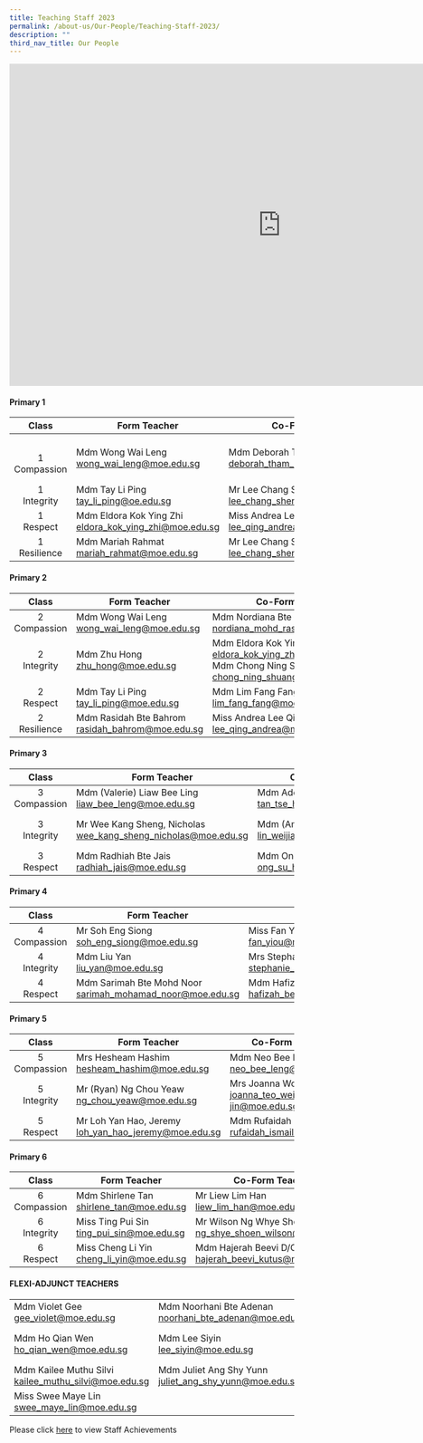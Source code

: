 ```yaml
---
title: Teaching Staff 2023
permalink: /about-us/Our-People/Teaching-Staff-2023/
description: ""
third_nav_title: Our People
---
```

<iframe allowfullscreen="true" height="569" width="960" frameborder="0" src="https://docs.google.com/presentation/d/e/2PACX-1vRWp0S1jsK3BE-OXvwOAUd_44LqfQZ8DVU8gCJoAhUwdqZ5yyJKF4Gh4CipF6I20wjIPzo8GiFQSkgF/embed?start=false&amp;loop=false&amp;delayms=3000"></iframe>

#### **Primary 1**

|Class|Form Teacher|Co-Form Teacher| Co-Form Teacher|
|:--:|--|--|--|
|<br>1 <br>Compassion| Mdm Wong Wai Leng <br> wong_wai_leng@moe.edu.sg | Mdm Deborah Tham Lai Mei<br>deborah_tham_lai_mei@moe.edu.sg|Mdm Noorasmaedah Ahmad<br> noorasmaedah_ahmad@moe.edu.sg <br>Mdm Ho Qian Wen<br>ho_qian_wen@moe.edu.sg |
|1<br>Integrity| Mdm Tay Li Ping<br>tay_li_ping@oe.edu.sg   | Mr Lee Chang Sheng, Jansen<br>lee_chang_sheng_jansen@moe.edu.sg | Mdm Saraswathi D/O Valliappan<br> saraswathi_valliappan@moe.edu.sg |
|1<br>Respect|Mdm Eldora Kok Ying Zhi<br>eldora_kok_ying_zhi@moe.edu.sg | Miss Andrea Lee Qing<br> lee_qing_andrea@moe.edu.sg|Mdm Ong Su Hui<br>ong_su_hui@moe.edu.sg|
|1<br>Resilience |  Mdm Mariah Rahmat<br>mariah_rahmat@moe.edu.sg| Mr Lee Chang Sheng, Jansen<br>lee_chang_sheng_jansen@moe.edu.sg | Mdm Ong Su Hui<br> ong_su_hui@moe.edu.sg|

#### **Primary 2**

|Class|Form Teacher|Co-Form Teacher| Co-Form Teacher|
|:--:|--|--|--|
|2<br>Compassion| Mdm Wong Wai Leng<br>wong_wai_leng@moe.edu.sg|Mdm Nordiana Bte Md Rashid<br>nordiana_mohd_rashid@moe.edu.sg|Miss Lim Hui Khooh<br>lim_hui_khooh@moe.edu.sg |
|2<br>Integrity| Mdm Zhu Hong zhu_hong@moe.edu.sg | Mdm Eldora Kok Ying Zhi<br>eldora_kok_ying_zhi@moe.edu.sg Mdm Chong Ning Shuang, Lynn<br>chong_ning_shuang_lynn@moe.edu.sg | Mdm Lena Chua Siao Yen<br>lena_chua_siao_yen@moe.edu.sg|
|2<br>Respect| Mdm Tay Li Ping<br>tay_li_ping@moe.edu.sg|Mdm Lim Fang Fang<br>lim_fang_fang@moe.edu.sg| Mdm Sri Rahayu Bte Mohd Amin<br>sri_rahayu_mohamed_amin@moe.edu.sg|
|2<br>Resilience| Mdm Rasidah Bte Bahrom<br>rasidah_bahrom@moe.edu.sg | Miss Andrea Lee Qing<br>lee_qing_andrea@moe.edu.sg| Mdm Deborah Tham Lai Mei <br>deborah_tham_lai_mei@moe.edu.sg|

#### **Primary 3**

|Class|Form Teacher|Co-Form Teacher| Co-Form Teacher|
|:--:|--|--|--|
|3<br>Compassion|Mdm (Valerie) Liaw Bee Ling<br>liaw_bee_leng@moe.edu.sg| Mdm Adelene Tan Tse Hui<br>tan_tse_hui_adelene@moe.edu.sg |  |
|3<br>Integrity|Mr Wee Kang Sheng, Nicholas<br>wee_kang_sheng_nicholas@moe.edu.sg | Mdm (Amanda) Lin Weijia <br>lin_weijia@moe.edu.sg |Mdm Raja Nur Rasyidah Bte<br>Raja Kamarul Bahrin <br>raja_nur_rasyidah_raja_kamarul_bahrin@moe.edu.sg |
|3<br>Respect|Mdm Radhiah Bte Jais<br>radhiah_jais@moe.edu.sg |Mdm Ong Su Hui<br>ong_su_hui@moe.edu.sg| Mdm Saraswathi D/O Valiappan <br>saraswathi_valliappan@moe.edu.sg  |

#### **Primary 4**

|Class|Form Teacher|Co-Form Teacher| Co-Form Teacher|
|:--:|--|--|--|
|4<br>Compassion|Mr Soh Eng Siong<br>soh_eng_siong@moe.edu.sg | Miss Fan Yiou<br>fan_yiou@moe.edu.sg| Miss Loh Jun Qin loh_jun_qin@moe.edu.sg|
|4<br>Integrity| Mdm Liu Yan <br>liu_yan@moe.edu.sg| Mrs Stephanie Thoo<br>stephanie_thoo@moe.edu.sg | Mr Mohamad Fazlee Bin Sabari<br>mohamad_fazlee_sabari@moe.edu.sg |
|4<br>Respect| Mdm Sarimah Bte Mohd Noor <br>sarimah_mohamad_noor@moe.edu.sg | Mdm Hafizah Beevi Binti Abdul Basit <br>hafizah_beevi_abdul_Basit@moe.edu.sg | Mdm Yak Hui Hwa (Seetoh) <br>yak_hui_hwa@moe.edu.sg|

#### **Primary 5**

|Class|Form Teacher|Co-Form Teacher| Co-Form Teacher|
|:--:|--|--|--|
|5<br>Compassion|Mrs Hesheam Hashim<br>hesheam_hashim@moe.edu.sg| Mdm Neo Bee Leng<br>neo_bee_leng@moe.edu.sg| Mdm Noorasmaedah Ahmad <br>noorasmaedah_ahmad@moe.edu.sg|
|5<br>Integrity|Mr (Ryan) Ng Chou Yeaw<br>ng_chou_yeaw@moe.edu.sg        | Mrs Joanna Wong<br>joanna_teo_wei-jin@moe.edu.sg| Miss Azzulin Bte Aripin<br>azzulin_aripin@moe.edu.sg|
|5<br>Respect|Mr Loh Yan Hao, Jeremy<br>loh_yan_hao_jeremy@moe.edu.sg | Mdm Rufaidah Bte Ismail<br>rufaidah_ismail@moe.edu.sg | Mdm Yong Chin<br>yong_chin@moe.edu.sg|

#### **Primary 6**

|Class|Form Teacher|Co-Form Teacher| Co-Form Teacher|
|:--:|--|--|--|
|6<br>Compassion|Mdm Shirlene Tan<br>shirlene_tan@moe.edu.sg   | Mr Liew Lim Han<br>liew_lim_han@moe.edu.sg| Mdm Nur Fazalina Bte Hussin<br>nur_fazalina_hussin@moe.edu.sg |
|6<br>Integrity|Miss Ting Pui Sin<br>ting_pui_sin@moe.edu.sg  |Mr Wilson Ng Whye Shoen<br>ng_shye_shoen_wilson@moe.edu.sg|Mdm (Angie) Ng Pai Chen<br>ng_pai_chen@moe.edu.sg|
|6<br>Respect|Miss Cheng Li Yin<br>cheng_li_yin@moe.edu.sg | Mdm Hajerah Beevi D/O Kutus<br>hajerah_beevi_kutus@moe.edu.sg | Mdm Lim Chai Lay           <br>lim_chai_lay@moe.edu.sg        |

#### **FLEXI-ADJUNCT TEACHERS**

| | | | |
|--|--|--|--|
| Mdm Violet Gee<br>gee_violet@moe.edu.sg | Mdm Noorhani Bte Adenan<br>noorhani_bte_adenan@moe.edu.sg | Mdm Nazli Binti Mat Ali<br>nazli_mat_ali@moe.edu.sg    |
| Mdm Ho Qian Wen<br>ho_qian_wen@moe.edu.sg| Mdm Lee Siyin <br>lee_siyin@moe.edu.sg| Mdm Ong Wee Fern (Jermaine)<br>ong_wee_fern@moe.edu.sg |
|Mdm Kailee Muthu Silvi<br>kailee_muthu_silvi@moe.edu.sg | Mdm Juliet Ang Shy Yunn<br>juliet_ang_shy_yunn@moe.edu.sg | Mdm Tan Ai Fang<br>tan_ai_fang@moe.edu.sg|
|Miss Swee Maye Lin swee_maye_lin@moe.edu.sg| | |






Please click [here](/Staff-Achievements/) to view Staff Achievements